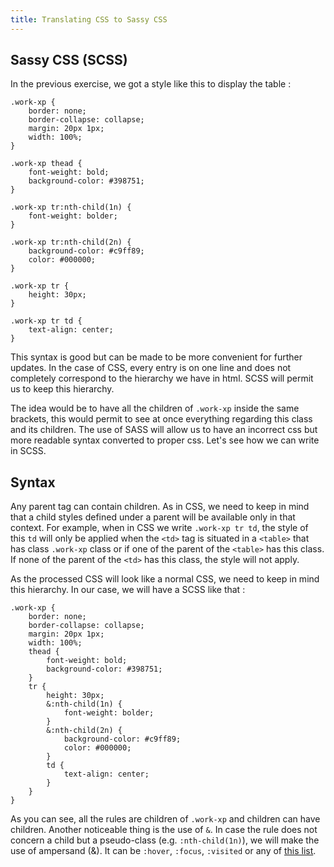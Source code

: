 ```yaml
---
title: Translating CSS to Sassy CSS
---
```


## Sassy CSS (SCSS)

In the previous exercise, we got a style like this to display the table :

    .work-xp {
        border: none;
        border-collapse: collapse;
        margin: 20px 1px;
        width: 100%;
    }
    
    .work-xp thead {
        font-weight: bold;
        background-color: #398751;
    }
    
    .work-xp tr:nth-child(1n) {
        font-weight: bolder;
    }
    
    .work-xp tr:nth-child(2n) {
        background-color: #c9ff89;
        color: #000000;
    }
    
    .work-xp tr {
        height: 30px;
    }
    
    .work-xp tr td {
        text-align: center;
    }
    
This syntax is good but can be made to be more convenient for further updates. In the case of CSS, every entry is on one
line and does not completely correspond to the hierarchy we have in html. SCSS will permit us to keep this hierarchy.

The idea would be to have all the children of `.work-xp` inside the same brackets, this would permit to see at once 
everything regarding this class and its children. The use of SASS will allow us to have an incorrect css but more 
readable syntax converted to proper css. Let's see how we can write in SCSS.

## Syntax

Any parent tag can contain children. As in CSS, we need to keep in mind that a child styles defined under a parent will 
be available only in that context. For example, when in CSS we write `.work-xp tr td`, the style of this `td` will only
be applied when the `<td>` tag is situated in a `<table>` that has class `.work-xp` class or if one of the parent of the 
`<table>` has this class. If none of the parent of the `<td>` has this class, the style will not apply.

As the processed CSS will look like a normal CSS, we need to keep in mind this hierarchy. In our case, we will have a 
SCSS like that :

    .work-xp {
        border: none;
        border-collapse: collapse;
        margin: 20px 1px;
        width: 100%;
        thead {
            font-weight: bold;
            background-color: #398751;
        }
        tr {
            height: 30px;
            &:nth-child(1n) {
                font-weight: bolder;
            }
            &:nth-child(2n) {
                background-color: #c9ff89;
                color: #000000;
            }
            td {
                text-align: center;
            }
        }
    }
    
As you can see, all the rules are children of `.work-xp` and children can have children. Another noticeable thing is the
use of `&`. In case the rule does not concern a child but a pseudo-class (e.g. `:nth-child(1n)`), we will make the use of 
ampersand (&amp;). It can be `:hover`, `:focus`, `:visited` or any of [this list](https://www.w3schools.com/css/css_pseudo_classes.asp).


